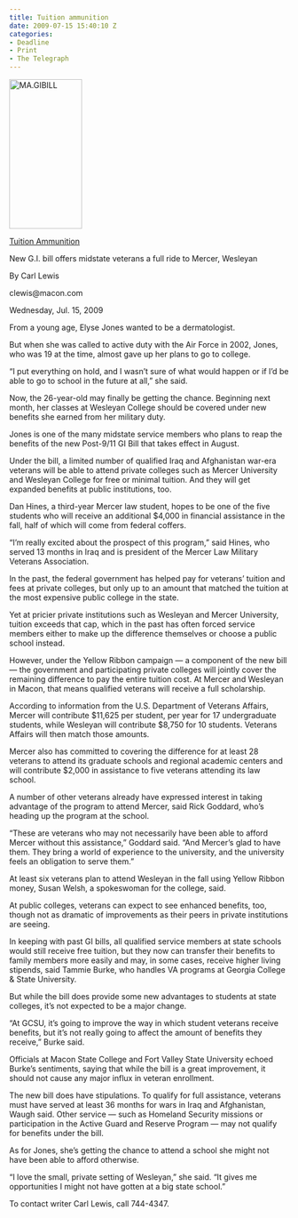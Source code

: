 ```yaml
---
title: Tuition ammunition
date: 2009-07-15 15:40:10 Z
categories:
- Deadline
- Print
- The Telegraph
---
```


<p><a href="{{ site.baseurl }}/assets/MA.GIBILL.jpg"><img class="size-large wp-image-74 alignright" title="MA.GIBILL" src="{{ site.baseurl }}/assets/MA.GIBILL.jpg" alt="MA.GIBILL" width="131" height="269" /></a></p>
<p></p>
<p><a href="http://www.macon.com/139/story/778194.html">Tuition Ammunition</a></p>
<p>New G.I. bill offers midstate veterans a full ride to Mercer, Wesleyan</p>
<p>By Carl Lewis</p>
<p>clewis@macon.com</p>
<p>Wednesday, Jul. 15, 2009</p>
<p></p>
<p>From a young age, Elyse Jones wanted to be a dermatologist.</p>
<p>But when she was called to active duty with the Air Force in 2002, Jones, who was 19 at the time, almost gave up her plans to go to college.</p>
<p>“I put everything on hold, and I wasn’t sure of what would happen or if I’d be able to go to school in the future at all,” she said.</p>
<p><!--more-->Now, the 26-year-old may finally be getting the chance. Beginning next month, her classes at Wesleyan College should be covered under new benefits she earned from her military duty.</p>
<p>Jones is one of the many midstate service members who plans to reap the benefits of the new Post-9/11 GI Bill that takes effect in August.</p>
<p>Under the bill, a limited number of qualified Iraq and Afghanistan war-era veterans will be able to attend private colleges such as Mercer University and Wesleyan College for free or minimal tuition. And they will get expanded benefits at public institutions, too.</p>
<p>Dan Hines, a third-year Mercer law student, hopes to be one of the five students who will receive an additional $4,000 in financial assistance in the fall, half of which will come from federal coffers.</p>
<p>“I’m really excited about the prospect of this program,” said Hines, who served 13 months in Iraq and is president of the Mercer Law Military Veterans Association.</p>
<p>In the past, the federal government has helped pay for veterans’ tuition and fees at private colleges, but only up to an amount that matched the tuition at the most expensive public college in the state.</p>
<p>Yet at pricier private institutions such as Wesleyan and Mercer University, tuition exceeds that cap, which in the past has often forced service members either to make up the difference themselves or choose a public school instead.</p>
<p>However, under the Yellow Ribbon campaign — a component of the new bill — the government and participating private colleges will jointly cover the remaining difference to pay the entire tuition cost. At Mercer and Wesleyan in Macon, that means qualified veterans will receive a full scholarship.</p>
<p>According to information from the U.S. Department of Veterans Affairs, Mercer will contribute $11,625 per student, per year for 17 undergraduate students, while Wesleyan will contribute $8,750 for 10 students. Veterans Affairs will then match those amounts.</p>
<p>Mercer also has committed to covering the difference for at least 28 veterans to attend its graduate schools and regional academic centers and will contribute $2,000 in assistance to five veterans attending its law school.</p>
<p>A number of other veterans already have expressed interest in taking advantage of the program to attend Mercer, said Rick Goddard, who’s heading up the program at the school.</p>
<p>“These are veterans who may not necessarily have been able to afford Mercer without this assistance,” Goddard said. “And Mercer’s glad to have them. They bring a world of experience to the university, and the university feels an obligation to serve them.”</p>
<p>At least six veterans plan to attend Wesleyan in the fall using Yellow Ribbon money, Susan Welsh, a spokeswoman for the college, said.</p>
<p>At public colleges, veterans can expect to see enhanced benefits, too, though not as dramatic of improvements as their peers in private institutions are seeing.</p>
<p>In keeping with past GI bills, all qualified service members at state schools would still receive free tuition, but they now can transfer their benefits to family members more easily and may, in some cases, receive higher living stipends, said Tammie Burke, who handles VA programs at Georgia College &amp; State University.</p>
<p>But while the bill does provide some new advantages to students at state colleges, it’s not expected to be a major change.</p>
<p>“At GCSU, it’s going to improve the way in which student veterans receive benefits, but it’s not really going to affect the amount of benefits they receive,” Burke said.</p>
<p>Officials at Macon State College and Fort Valley State University echoed Burke’s sentiments, saying that while the bill is a great improvement, it should not cause any major influx in veteran enrollment.</p>
<p>The new bill does have stipulations. To qualify for full assistance, veterans must have served at least 36 months for wars in Iraq and Afghanistan, Waugh said. Other service — such as Homeland Security missions or participation in the Active Guard and Reserve Program — may not qualify for benefits under the bill.</p>
<p>As for Jones, she’s getting the chance to attend a school she might not have been able to afford otherwise.</p>
<p>“I love the small, private setting of Wesleyan,” she said. “It gives me opportunities I might not have gotten at a big state school.”</p>
<p>To contact writer Carl Lewis, call 744-4347.</p>

